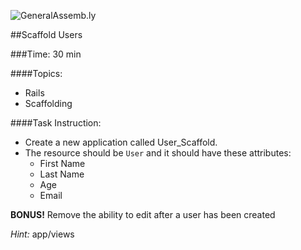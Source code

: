 ![GeneralAssemb.ly](http://studio.generalassemb.ly/GA_Slide_Assets/Exercise_icon_md.png)


##Scaffold Users

###Time: 30 min

####Topics:

*	Rails 
*	Scaffolding

####Task Instruction: 

*	Create a new application called User_Scaffold. 
*	The resource should be `User` and it should have these attributes: 
	*	First Name
	*	Last Name
	*	Age
	*	Email

__BONUS!__ Remove the ability to edit after a user has been created

_Hint:_ app/views     
 






